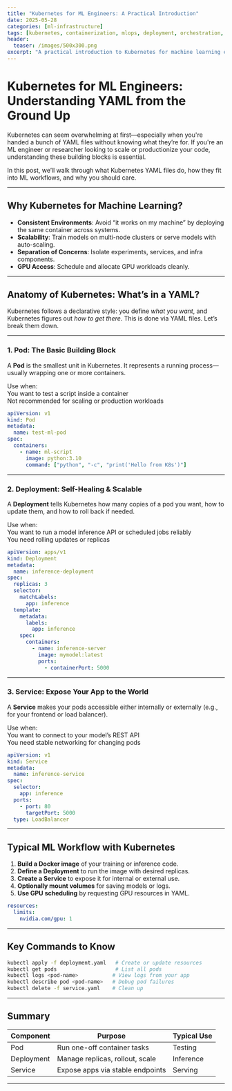 ```yaml
---
title: "Kubernetes for ML Engineers: A Practical Introduction"
date: 2025-05-28
categories: [ml-infrastructure]
tags: [kubernetes, containerization, mlops, deployment, orchestration, gpu]
header:
  teaser: /images/500x300.png
excerpt: "A practical introduction to Kubernetes for machine learning engineers, covering core concepts, deployment strategies, and best practices for managing ML workloads."
---
```


# Kubernetes for ML Engineers: Understanding YAML from the Ground Up

Kubernetes can seem overwhelming at first—especially when you're handed a bunch of YAML files without knowing what they’re for. If you're an ML engineer or researcher looking to scale or productionize your code, understanding these building blocks is essential.

In this post, we’ll walk through what Kubernetes YAML files do, how they fit into ML workflows, and why you should care.

---

## Why Kubernetes for Machine Learning?

- **Consistent Environments**: Avoid “it works on my machine” by deploying the same container across systems.
- **Scalability**: Train models on multi-node clusters or serve models with auto-scaling.
- **Separation of Concerns**: Isolate experiments, services, and infra components.
- **GPU Access**: Schedule and allocate GPU workloads cleanly.

---

## Anatomy of Kubernetes: What’s in a YAML?

Kubernetes follows a declarative style: you define *what you want*, and Kubernetes figures out *how to get there*. This is done via YAML files. Let’s break them down.

---

### 1. Pod: The Basic Building Block

A **Pod** is the smallest unit in Kubernetes. It represents a running process—usually wrapping one or more containers.

Use when:  
You want to test a script inside a container  
Not recommended for scaling or production workloads

```yaml
apiVersion: v1
kind: Pod
metadata:
  name: test-ml-pod
spec:
  containers:
    - name: ml-script
      image: python:3.10
      command: ["python", "-c", "print('Hello from K8s')"]
```

---

### 2. Deployment: Self-Healing & Scalable

A **Deployment** tells Kubernetes how many copies of a pod you want, how to update them, and how to roll back if needed.

Use when:  
You want to run a model inference API or scheduled jobs reliably  
You need rolling updates or replicas

```yaml
apiVersion: apps/v1
kind: Deployment
metadata:
  name: inference-deployment
spec:
  replicas: 3
  selector:
    matchLabels:
      app: inference
  template:
    metadata:
      labels:
        app: inference
    spec:
      containers:
        - name: inference-server
          image: mymodel:latest
          ports:
            - containerPort: 5000
```

---

### 3. Service: Expose Your App to the World

A **Service** makes your pods accessible either internally or externally (e.g., for your frontend or load balancer).

Use when:  
You want to connect to your model’s REST API  
You need stable networking for changing pods

```yaml
apiVersion: v1
kind: Service
metadata:
  name: inference-service
spec:
  selector:
    app: inference
  ports:
    - port: 80
      targetPort: 5000
  type: LoadBalancer
```

---

## Typical ML Workflow with Kubernetes

1. **Build a Docker image** of your training or inference code.
2. **Define a Deployment** to run the image with desired replicas.
3. **Create a Service** to expose it for internal or external use.
4. **Optionally mount volumes** for saving models or logs.
5. **Use GPU scheduling** by requesting GPU resources in YAML.

```yaml
resources:
  limits:
    nvidia.com/gpu: 1
```

---

## Key Commands to Know

```bash
kubectl apply -f deployment.yaml   # Create or update resources
kubectl get pods                   # List all pods
kubectl logs <pod-name>           # View logs from your app
kubectl describe pod <pod-name>   # Debug pod failures
kubectl delete -f service.yaml    # Clean up
```

---

## Summary

| Component  | Purpose                         | Typical Use |
|------------|----------------------------------|-------------|
| Pod        | Run one-off container tasks      | Testing     |
| Deployment | Manage replicas, rollout, scale  | Inference   |
| Service    | Expose apps via stable endpoints | Serving     |

---

